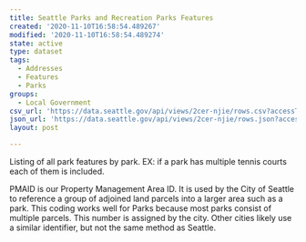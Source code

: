 ```yaml
---
title: Seattle Parks and Recreation Parks Features
created: '2020-11-10T16:58:54.489267'
modified: '2020-11-10T16:58:54.489274'
state: active
type: dataset
tags:
  - Addresses
  - Features
  - Parks
groups:
  - Local Government
csv_url: 'https://data.seattle.gov/api/views/2cer-njie/rows.csv?accessType=DOWNLOAD'
json_url: 'https://data.seattle.gov/api/views/2cer-njie/rows.json?accessType=DOWNLOAD'
layout: post

---
```

Listing of all park features by park.  EX: if a park has multiple tennis courts each of them is included.

PMAID is our Property Management Area ID. It is used by the City of Seattle to reference a group of adjoined land parcels into a larger area such as a park. This coding works well for Parks because most parks consist of multiple parcels. This number is assigned by the city. Other cities likely use a similar identifier, but not the same method as Seattle.
